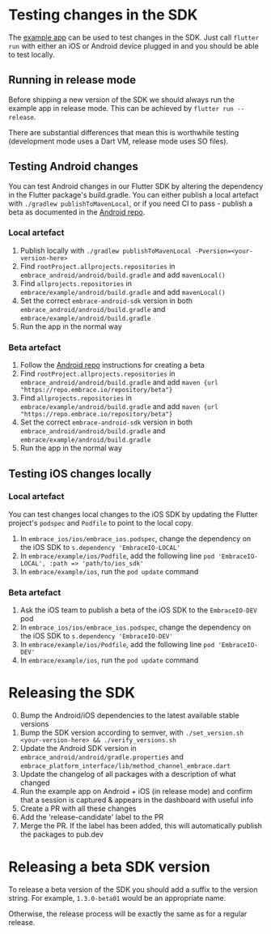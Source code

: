 # Testing changes in the SDK

The [example app](embrace/example/) can be used to test changes in the SDK. Just call `flutter run` with either an iOS or Android device
plugged in and you should be able to test locally.

## Running in release mode

Before shipping a new version of the SDK we should always run the example app in release mode. This can be achieved by `flutter run --release`.

There are substantial differences that mean this is worthwhile testing (development mode uses a Dart VM, release mode uses SO files).

## Testing Android changes

You can test Android changes in our Flutter SDK by altering the dependency in the Flutter package's build.gradle. You can either publish a local artefact with `./gradlew publishToMavenLocal`, or if you need CI to pass - publish a beta as documented in the [Android repo](https://github.com/embrace-io/embrace-android-sdk3#qa-releases).

### Local artefact
1. Publish locally with `./gradlew publishToMavenLocal -Pversion=<your-version-here>`
2. Find `rootProject.allprojects.repositories` in `embrace_android/android/build.gradle` and add `mavenLocal()`
3. Find `allprojects.repositories` in `embrace/example/android/build.gradle` and add `mavenLocal()`
4. Set the correct `embrace-android-sdk` version in both `embrace_android/android/build.gradle` and `embrace/example/android/build.gradle`
5. Run the app in the normal way

### Beta artefact

1. Follow the [Android repo](https://github.com/embrace-io/embrace-android-sdk3#qa-releases) instructions for creating a beta
2. Find `rootProject.allprojects.repositories` in `embrace_android/android/build.gradle` and add `maven {url "https://repo.embrace.io/repository/beta"}`
3. Find `allprojects.repositories` in `embrace/example/android/build.gradle` and add `maven {url "https://repo.embrace.io/repository/beta"}`
4. Set the correct `embrace-android-sdk` version in both `embrace_android/android/build.gradle` and `embrace/example/android/build.gradle`
5. Run the app in the normal way

## Testing iOS changes locally

### Local artefact

You can test changes local changes to the iOS SDK by updating the Flutter project's `podspec` and `Podfile` to point to the local copy.

1. In `embrace_ios/ios/embrace_ios.podspec`, change the dependency on the iOS SDK to `s.dependency 'EmbraceIO-LOCAL'`
2. In `embrace/example/ios/Podfile`, add the following line `pod 'EmbraceIO-LOCAL', :path => 'path/to/ios_sdk'`
3. In `embrace/example/ios`, run the `pod update` command

### Beta artefact

1. Ask the iOS team to publish a beta of the iOS SDK to the `EmbraceIO-DEV` pod
2. In `embrace_ios/ios/embrace_ios.podspec`, change the dependency on the iOS SDK to `s.dependency 'EmbraceIO-DEV'`
3. In `embrace/example/ios/Podfile`, add the following line `pod 'EmbraceIO-DEV'`
4. In `embrace/example/ios`, run the `pod update` command

# Releasing the SDK

0. Bump the Android/iOS dependencies to the latest available stable versions
1. Bump the SDK version according to semver, with `./set_version.sh <your-version-here> && ./verify_versions.sh`
2. Update the Android SDK version in `embrace_android/android/gradle.properties` and `embrace_platform_interface/lib/method_channel_embrace.dart`
3. Update the changelog of all packages with a description of what changed
4. Run the example app on Android + iOS (in release mode) and confirm that a session is captured & appears in the dashboard with useful info
5. Create a PR with all these changes
6. Add the 'release-candidate' label to the PR
7. Merge the PR. If the label has been added, this will automatically publish the packages to pub.dev

# Releasing a beta SDK version

To release a beta version of the SDK you should add a suffix to the version string. For example, `1.3.0-beta01` would be an appropriate name.

Otherwise, the release process will be exactly the same as for a regular release.
